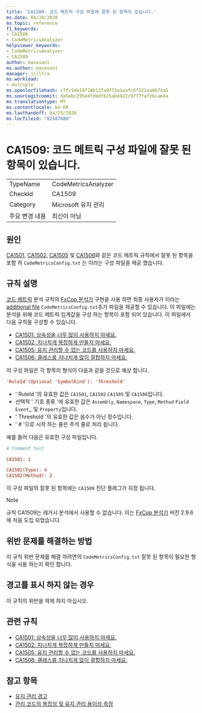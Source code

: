```yaml
---
title: 'CA1509: 코드 메트릭 구성 파일에 잘못 된 항목이 있습니다.'
ms.date: 04/28/2020
ms.topic: reference
f1_keywords:
- CA1509
- CodeMetricsAnalyzer
helpviewer_keywords:
- CodeMetricsAnalyzer
- CA1509
author: mavasani
ms.author: mavasani
manager: jillfra
ms.workload:
- multiple
ms.openlocfilehash: c7fc1de19718b12fa9773a1eafc6f321aa8674a5
ms.sourcegitcommit: da5ebc29544fdbdf625ab4922c9777faf2bcae4a
ms.translationtype: MT
ms.contentlocale: ko-KR
ms.lasthandoff: 04/29/2020
ms.locfileid: "82587680"
---
```

# <a name="ca1509-invalid-entry-in-code-metrics-configuration-file"></a>CA1509: 코드 메트릭 구성 파일에 잘못 된 항목이 있습니다.

|||
|-|-|
|TypeName|CodeMetricsAnalyzer|
|CheckId|CA1509|
|Category|Microsoft 유지 관리|
|주요 변경 내용|최신이 아님|

## <a name="cause"></a>원인

[CA1501](ca1501.md), [CA1502](ca1502.md), [CA1505](ca1505.md) 및 [CA1506](ca1506.md)와 같은 코드 메트릭 규칙에서 잘못 된 항목을 포함 하 `CodeMetricsConfig.txt` 는 이라는 구성 파일을 제공 했습니다.

## <a name="rule-description"></a>규칙 설명

[코드 메트릭](code-metrics-values.md) 분석 규칙의 [FxCop 분석기](https://www.nuget.org/packages/Microsoft.CodeAnalysis.FxCopAnalyzers) 구현을 사용 하면 최종 사용자가 이라는 [additional file](https://github.com/dotnet/roslyn/blob/release/dev16.6/docs/analyzers/Using%20Additional%20Files.md) `CodeMetricsConfig.txt`추가 파일을 제공할 수 있습니다. 이 파일에는 분석을 위해 코드 메트릭 임계값을 구성 하는 항목이 포함 되어 있습니다. 이 파일에서 다음 규칙을 구성할 수 있습니다.

- [CA1501: 상속성을 너무 많이 사용하지 마세요.](ca1501.md)
- [CA1502: 지나치게 복잡하게 만들지 마세요.](ca1502.md)
- [CA1505: 유지 관리할 수 없는 코드를 사용하지 마세요.](ca1505.md)
- [CA1506: 클래스를 지나치게 많이 결합하지 마세요.](ca1506.md)

이 구성 파일은 각 항목의 형식이 다음과 같을 것으로 예상 합니다.

```ini
'RuleId'(Optional 'SymbolKind'): 'Threshold'
```

- ' RuleId '의 유효한 값은 `CA1501`, `CA1502` `CA1505` 및 `CA1506`입니다.
- 선택적 ' 기호 종류 '에 유효한 값은 `Assembly`, `Namespace`, `Type`, `Method` `Field` `Event`,, 및 `Property`입니다.
- ' Threshold '의 유효한 값은 음수가 아닌 정수입니다.
- ' # '으로 시작 하는 줄은 주석 줄로 처리 됩니다.

예를 들어 다음은 유효한 구성 파일입니다.

```ini
# Comment text

CA1501: 1

CA1502(Type): 4
CA1502(Method): 2
```

이 구성 파일의 잘못 된 항목에는 `CA1509` 진단 플래그가 지정 됩니다.

> [!NOTE]
> 규칙 CA1509는 레거시 분석에서 사용할 수 없습니다. 이는 [FxCop 분석기](https://www.nuget.org/packages/Microsoft.CodeAnalysis.FxCopAnalyzers) 버전 2.9.6에 처음 도입 되었습니다.


## <a name="how-to-fix-violations"></a>위반 문제를 해결하는 방법

이 규칙 위반 문제를 해결 하려면의 `CodeMetricsConfig.txt` 잘못 된 항목이 필요한 형식을 사용 하는지 확인 합니다.

## <a name="when-to-suppress-warnings"></a>경고를 표시 하지 않는 경우

이 규칙의 위반을 억제 하지 마십시오.

## <a name="related-rules"></a>관련 규칙

- [CA1501: 상속성을 너무 많이 사용하지 마세요.](ca1501.md)
- [CA1502: 지나치게 복잡하게 만들지 마세요.](ca1502.md)
- [CA1505: 유지 관리할 수 없는 코드를 사용하지 마세요.](ca1505.md)
- [CA1506: 클래스를 지나치게 많이 결합하지 마세요.](ca1506.md)

## <a name="see-also"></a>참고 항목

- [유지 관리 경고](maintainability-warnings.md)
- [관리 코드의 복잡성 및 유지 관리 용이성 측정](code-metrics-values.md)
